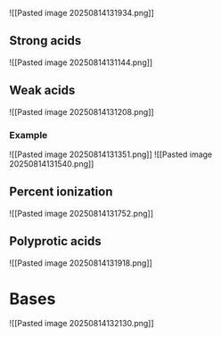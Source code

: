 ![[Pasted image 20250814131934.png]]
## Strong acids
![[Pasted image 20250814131144.png]]

## Weak acids
![[Pasted image 20250814131208.png]]
### Example
![[Pasted image 20250814131351.png]]
![[Pasted image 20250814131540.png]]

## Percent ionization
![[Pasted image 20250814131752.png]]

## Polyprotic acids
![[Pasted image 20250814131918.png]]

# Bases
![[Pasted image 20250814132130.png]]
